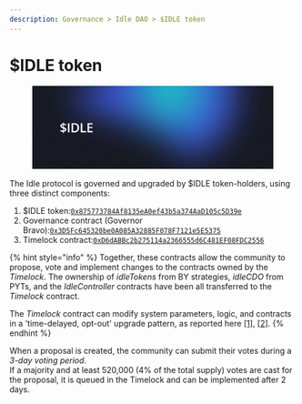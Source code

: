```yaml
---
description: Governance > Idle DAO > $IDLE token
---
```


# $IDLE token

<figure><img src="../../.gitbook/assets/IDLE.png" alt=""><figcaption></figcaption></figure>

The Idle protocol is governed and upgraded by $IDLE token-holders, using three distinct components:&#x20;

1. $IDLE token:[`0x875773784Af8135eA0ef43b5a374AaD105c5D39e`](https://etherscan.io/address/0x875773784Af8135eA0ef43b5a374AaD105c5D39e)
2. Governance contract (Governor Bravo):[`0x3D5Fc645320be0A085A32885F078F7121e5E5375`](https://etherscan.io/address/0x3D5Fc645320be0A085A32885F078F7121e5E5375)
3. Timelock contract:[`0xD6dABBc2b275114a2366555d6C481EF08FDC2556`](https://etherscan.io/address/0xD6dABBc2b275114a2366555d6C481EF08FDC2556#code)

{% hint style="info" %}
Together, these contracts allow the community to propose, vote and implement changes to the contracts owned by the _Timelock_. The ownership of _idleTokens_ from BY strategies, _idleCDO_ from PYTs, and the _IdleController_ contracts have been all transferred to the _Timelock_ contract.

The _Timelock_ contract can modify system parameters, logic, and contracts in a 'time-delayed, opt-out' upgrade pattern, as reported here [\[1\]](../../developers/best-yield/security-management-policy.md), [\[2\]](../../developers/perpetual-yield-tranches/security-management-policy.md).
{% endhint %}

When a proposal is created, the community can submit their votes during a _3-day voting period_.\
If a majority and at least 520,000 (4% of the total supply) votes are cast for the proposal, it is queued in the Timelock and can be implemented after 2 days.
